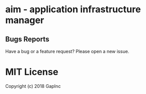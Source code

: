 # aim - application infrastructure manager




## Bugs Reports
Have a bug or a feature request? Please open a new issue.

# MIT License

Copyright (c) 2018 GapInc